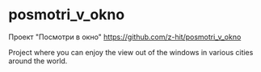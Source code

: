 # posmotri_v_okno
Проект "Посмотри в окно"
https://github.com/z-hit/posmotri_v_okno

Project where you can enjoy the view out of the windows in various cities around the world.
